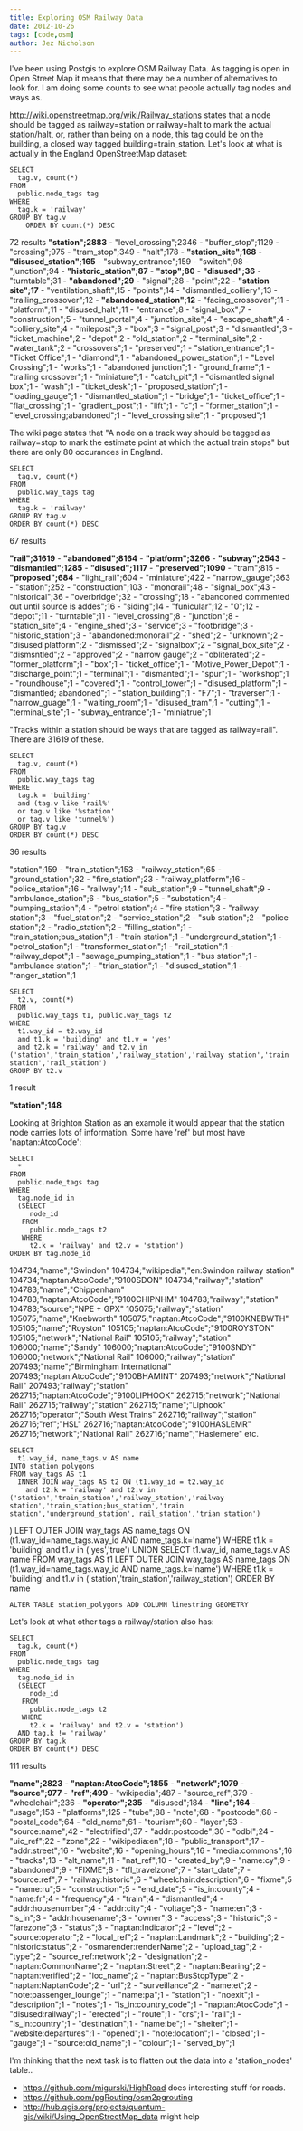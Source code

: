 ```yaml
---
title: Exploring OSM Railway Data
date: 2012-10-26
tags: [code,osm]
author: Jez Nicholson
---
```

I've been using Postgis to explore OSM Railway Data. As tagging is open in Open Street Map it means that there may be a number of alternatives to look for. I am doing some counts to see what people actually tag nodes and ways as.

http://wiki.openstreetmap.org/wiki/Railway_stations states that a node should be tagged as railway=station or railway=halt to mark the actual station/halt, or, rather than being on a node, this tag could be on the building, a closed way tagged building=train_station. Let's look at what is actually in the England OpenStreetMap dataset:

    SELECT 
      tag.v, count(*) 
    FROM 
      public.node_tags tag
    WHERE
      tag.k = 'railway'
    GROUP BY tag.v
    	ORDER BY count(*) DESC

72 results
**"station";2883** - "level_crossing";2346 - "buffer_stop";1129 - "crossing";975 - "tram_stop";349 - "halt";178 - **"station_site";168** - **"disused_station";165** - "subway_entrance";159 - "switch";98 - "junction";94 - **"historic_station";87** - **"stop";80** - **"disused";36** - "turntable";31 - **"abandoned";29** - "signal";28 - "point";22 - **"station site";17** - "ventilation_shaft";15 - "points";14 - "dismantled_colliery";13 - "trailing_crossover";12 - **"abandoned_station";12** - "facing_crossover";11 - "platform";11 - "disused_halt";11 - "entrance";8 - "signal_box";7 - "construction";5 - "tunnel_portal";4 - "junction_site";4 - "escape_shaft";4 - "colliery_site";4 - "milepost";3 - "box";3 - "signal_post";3 - "dismantled";3 - "ticket_machine";2 - "depot";2 - "old_station";2 - "terminal_site";2 - "water_tank";2 - "crossovers";1 - "preserved";1 - "station_entrance";1 - "Ticket Office";1 - "diamond";1 - "abandoned_power_station";1 - "Level Crossing";1 - "works";1 - "abandoned junction";1 - "ground_frame";1 - "trailing crossover";1 - "miniature";1 - "catch_pit";1 - "dismantled signal box";1 - "wash";1 - "ticket_desk";1 - "proposed_station";1 - "loading_gauge";1 - "dismantled_station";1 - "bridge";1 - "ticket_office";1 - "flat_crossing";1 - "gradient_post";1 - "lift";1 - "c";1 - "former_station";1 - "level_crossing;abandoned";1 - "level_crossing site";1 - "proposed";1

The wiki page states that "A node on a track way should be tagged as railway=stop to mark the estimate point at which the actual train stops" but there are only 80 occurances in England.

    SELECT 
      tag.v, count(*) 
    FROM 
      public.way_tags tag
    WHERE
      tag.k = 'railway'
    GROUP BY tag.v
    ORDER BY count(*) DESC

67 results

**"rail";31619** - **"abandoned";8164** - **"platform";3266** - **"subway";2543** - **"dismantled";1285** - **"disused";1117** - **"preserved";1090** - "tram";815 - **"proposed";684** - "light_rail";604 - "miniature";422 - "narrow_gauge";363 - "station";252 - "construction";103 - "monorail";48 - "signal_box";43 - "historical";36 - "overbridge";32 - "crossing";18 - "abandoned commented out until source is addes";16 - "siding";14 - "funicular";12 - "0";12 - "depot";11 - "turntable";11 - "level_crossing";8 - "junction";8 - "station_site";4 - "engine_shed";3 - "service";3 - "footbridge";3 - "historic_station";3 - "abandoned:monorail";2 - "shed";2 - "unknown";2 - "disused platform";2 - "dismissed";2 - "signalbox";2 - "signal_box_site";2 - "dismsntled";2 - "approved";2 - "narrow gauge";2 - "obliterated";2 - "former_platform";1 - "box";1 - "ticket_office";1 - "Motive_Power_Depot";1 - "discharge_point";1 - "terminal";1 - "dismanted";1 - "spur";1 - "workshop";1 - "roundhouse";1 - "covered";1 - "control_tower";1 - "disused_platform";1 - "dismantled; abandoned";1 - "station_building";1 - "F7";1 - "traverser";1 - "narrow_guage";1 - "waiting_room";1 - "disused_tram";1 - "cutting";1  - "terminal_site";1 - "subway_entrance";1 - "miniatrue";1

"Tracks within a station should be ways that are tagged as railway=rail". There are 31619 of these.


    SELECT 
      tag.v, count(*) 
    FROM 
      public.way_tags tag
    WHERE
      tag.k = 'building'
      and (tag.v like 'rail%'
      or tag.v like '%station'
      or tag.v like 'tunnel%')
    GROUP BY tag.v
    ORDER BY count(*) DESC

36 results

"station";159 - "train_station";153 - "railway_station";65 - "ground_station";32 - "fire_station";23 - "railway_platform";16 - "police_station";16 - "railway";14 - "sub_station";9 - "tunnel_shaft";9 - "ambulance_station";6 - "bus_station";5 - "substation";4 - "pumping_station";4 - "petrol station";4 - "fire station";3 - "railway station";3 - "fuel_station";2 - "service_station";2 - "sub station";2 - "police station";2 - "radio_station";2 - "filling_station";1 - "train_station;bus_station";1 - "train station";1 - "underground_station";1 - "petrol_station";1 - "transformer_station";1 - "rail_station";1 - "railway_depot";1 - "sewage_pumping_station";1 - "bus station";1 - "ambulance station";1 - "trian_station";1 - "disused_station";1 - "ranger_station";1


    SELECT
      t2.v, count(*)
    FROM
      public.way_tags t1, public.way_tags t2
    WHERE
      t1.way_id = t2.way_id
      and t1.k = 'building' and t1.v = 'yes'
      and t2.k = 'railway' and t2.v in ('station','train_station','railway_station','railway station','train station','rail_station')
    GROUP BY t2.v
  
1 result

**"station";148**

Looking at Brighton Station as an example it would appear that the station node carries lots of information. Some have 'ref' but most have 'naptan:AtcoCode':

    SELECT
      *
    FROM
      public.node_tags tag
    WHERE
      tag.node_id in
      (SELECT 
         node_id
       FROM
         public.node_tags t2
       WHERE
         t2.k = 'railway' and t2.v = 'station')
    ORDER BY tag.node_id
  
104734;"name";"Swindon"
104734;"wikipedia";"en:Swindon railway station"
104734;"naptan:AtcoCode";"9100SDON"
104734;"railway";"station"
104783;"name";"Chippenham"
104783;"naptan:AtcoCode";"9100CHIPNHM"
104783;"railway";"station"
104783;"source";"NPE + GPX"
105075;"railway";"station"
105075;"name";"Knebworth"
105075;"naptan:AtcoCode";"9100KNEBWTH"
105105;"name";"Royston"
105105;"naptan:AtcoCode";"9100ROYSTON"
105105;"network";"National Rail"
105105;"railway";"station"
106000;"name";"Sandy"
106000;"naptan:AtcoCode";"9100SNDY"
106000;"network";"National Rail"
106000;"railway";"station"
207493;"name";"Birmingham International"
207493;"naptan:AtcoCode";"9100BHAMINT"
207493;"network";"National Rail"
207493;"railway";"station"
262715;"naptan:AtcoCode";"9100LIPHOOK"
262715;"network";"National Rail"
262715;"railway";"station"
262715;"name";"Liphook"
262716;"operator";"South West Trains"
262716;"railway";"station"
262716;"ref";"HSL"
262716;"naptan:AtcoCode";"9100HASLEMR"
262716;"network";"National Rail"
262716;"name";"Haslemere"
etc.


    SELECT
      t1.way_id, name_tags.v AS name
    INTO station_polygons
    FROM way_tags AS t1
      INNER JOIN way_tags AS t2 ON (t1.way_id = t2.way_id
        and t2.k = 'railway' and t2.v in ('station','train_station','railway_station','railway station','train_station;bus_station','train station','underground_station','rail_station','trian station')
  )
      LEFT OUTER JOIN way_tags AS name_tags ON (t1.way_id=name_tags.way_id AND name_tags.k='name')
    WHERE t1.k = 'building' and t1.v in ('yes','true')
      UNION
    SELECT
      t1.way_id, name_tags.v AS name
    FROM way_tags AS t1
      LEFT OUTER JOIN way_tags AS name_tags ON (t1.way_id=name_tags.way_id AND name_tags.k='name')
    WHERE t1.k = 'building' and t1.v in ('station','train_station','railway_station')
    ORDER BY name


    ALTER TABLE station_polygons ADD COLUMN linestring GEOMETRY

Let's look at what other tags a railway/station also has:

    SELECT
      tag.k, count(*)
    FROM
      public.node_tags tag
    WHERE
      tag.node_id in
      (SELECT 
         node_id
       FROM
         public.node_tags t2
       WHERE
         t2.k = 'railway' and t2.v = 'station')
      AND tag.k != 'railway'
    GROUP BY tag.k
    ORDER BY count(*) DESC

111 results

**"name";2823** - **"naptan:AtcoCode";1855** - **"network";1079** - **"source";977** - **"ref";499** - "wikipedia";487 - "source_ref";379 - "wheelchair";236 - **"operator";235** - "disused";184 - **"line";164** - "usage";153 - "platforms";125 - "tube";88 - "note";68 - "postcode";68 - "postal_code";64 - "old_name";61 - "tourism";60 - "layer";53 - "source:name";42 - "electrified";37 - "addr:postcode";30 - "odbl";24 - "uic_ref";22 - "zone";22 - "wikipedia:en";18 - "public_transport";17 - "addr:street";16 - "website";16 - "opening_hours";16 - "media:commons";16 - "tracks";13 - "alt_name";11 - "nat_ref";10 - "created_by";9 - "name:cy";9 - "abandoned";9 - "FIXME";8 - "tfl_travelzone";7 - "start_date";7 - "source:ref";7 - "railway:historic";6 - "wheelchair:description";6 - "fixme";5 - "name:ru";5 - "construction";5 - "end_date";5 - "is_in:county";4 - "name:fr";4 - "frequency";4 - "train";4 - "dismantled";4 - "addr:housenumber";4 - "addr:city";4 - "voltage";3 - "name:en";3 - "is_in";3 - "addr:housename";3 - "owner";3 - "access";3 - "historic";3 - "farezone";3 - "status";3 - "naptan:Indicator";2 - "level";2 - "source:operator";2 - "local_ref";2 - "naptan:Landmark";2 - "building";2 - "historic:status";2 - "osmarender:renderName";2 - "upload_tag";2 - "type";2 - "source_ref:network";2 - "designation";2 - "naptan:CommonName";2 - "naptan:Street";2 - "naptan:Bearing";2 - "naptan:verified";2 - "loc_name";2 - "naptan:BusStopType";2 - "naptan:NaptanCode";2 - "url";2 - "surveillance";2 - "name:et";2 - "note:passenger_lounge";1 - "name:pa";1 - "station";1 - "noexit";1 - "description";1 - "notes";1 - "is_in:country_code";1 - "naptan:AtocCode";1 - "disused:railway";1 - "erected";1 - "route";1 - "crs";1 - "rail";1 - "is_in:country";1 - "destination";1 - "name:be";1 - "shelter";1 - "website:departures";1 - "opened";1 - "note:location";1 - "closed";1 - "gauge";1 - "source:old_name";1 - "colour";1 - "served_by";1

I'm thinking that the next task is to flatten out the data into a 'station_nodes' table..

* https://github.com/migurski/HighRoad does interesting stuff for roads.
* https://github.com/pgRouting/osm2pgrouting
* http://hub.qgis.org/projects/quantum-gis/wiki/Using_OpenStreetMap_data might help